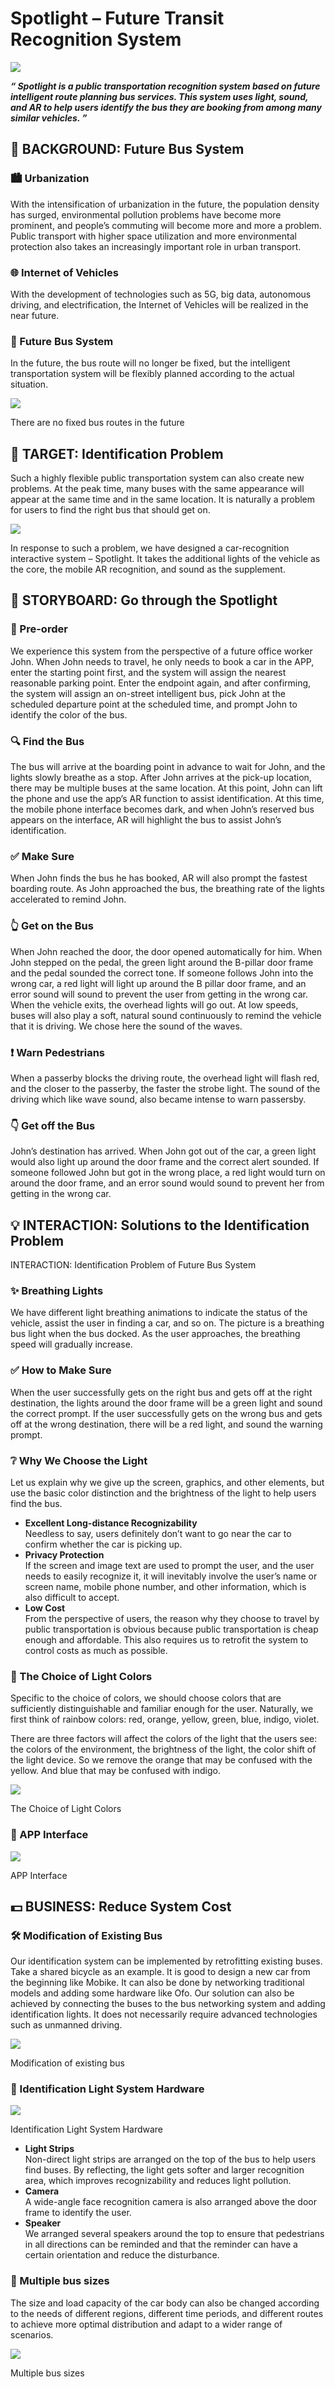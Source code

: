 # Spotlight – Future Transit Recognition System

![](https://cdn.maoshuochen.top/wp-content/uploads/2020/05/f0f11e6e2947f347ee58a480568f950-2000x1125-1.webp)

**_“ Spotlight is a public transportation recognition system based on future intelligent route planning bus services. This system uses light, sound, and AR to help users identify the bus they are booking from among many similar vehicles. ”_**

## 🚌 BACKGROUND: Future Bus System

### 🏙️ Urbanization

With the intensification of urbanization in the future, the population density has surged, environmental pollution problems have become more prominent, and people’s commuting will become more and more a problem. Public transport with higher space utilization and more environmental protection also takes an increasingly important role in urban transport.

### 🌐 Internet of Vehicles

With the development of technologies such as 5G, big data, autonomous driving, and electrification, the Internet of Vehicles will be realized in the near future.

### 🚌 Future Bus System

In the future, the bus route will no longer be fixed, but the intelligent transportation system will be flexibly planned according to the actual situation.

![](https://cdn.maoshuochen.top/wp-content/uploads/2020/05/Asset-1.webp)

There are no fixed bus routes in the future

## 🎯 TARGET: Identification Problem

Such a highly flexible public transportation system can also create new problems. At the peak time, many buses with the same appearance will appear at the same time and in the same location. It is naturally a problem for users to find the right bus that should get on.

![](https://cdn.maoshuochen.top/wp-content/uploads/2020/05/image-1581003482679.webp)

In response to such a problem, we have designed a car-recognition interactive system – Spotlight. It takes the additional lights of the vehicle as the core, the mobile AR recognition, and sound as the supplement.

## 📰 STORYBOARD: Go through the Spotlight

### 📱 Pre-order

We experience this system from the perspective of a future office worker John. When John needs to travel, he only needs to book a car in the APP, enter the starting point first, and the system will assign the nearest reasonable parking point. Enter the endpoint again, and after confirming, the system will assign an on-street intelligent bus, pick John at the scheduled departure point at the scheduled time, and prompt John to identify the color of the bus.

### 🔍 Find the Bus

The bus will arrive at the boarding point in advance to wait for John, and the lights slowly breathe as a stop. After John arrives at the pick-up location, there may be multiple buses at the same location. At this point, John can lift the phone and use the app’s AR function to assist identification. At this time, the mobile phone interface becomes dark, and when John’s reserved bus appears on the interface, AR will highlight the bus to assist John’s identification.

### ✅ Make Sure

When John finds the bus he has booked, AR will also prompt the fastest boarding route. As John approached the bus, the breathing rate of the lights accelerated to remind John.

### 👆 Get on the Bus

When John reached the door, the door opened automatically for him. When John stepped on the pedal, the green light around the B-pillar door frame and the pedal sounded the correct tone. If someone follows John into the wrong car, a red light will light up around the B pillar door frame, and an error sound will sound to prevent the user from getting in the wrong car. When the vehicle exits, the overhead lights will go out. At low speeds, buses will also play a soft, natural sound continuously to remind the vehicle that it is driving. We chose here the sound of the waves.

### ❗ Warn Pedestrians

When a passerby blocks the driving route, the overhead light will flash red, and the closer to the passerby, the faster the strobe light. The sound of the driving which like wave sound, also became intense to warn passersby.

### 👇 Get off the Bus

John’s destination has arrived. When John got out of the car, a green light would also light up around the door frame and the correct alert sounded. If someone followed John but got in the wrong place, a red light would turn on around the door frame, and an error sound would sound to prevent her from getting in the wrong car.

## 💡 INTERACTION: Solutions to the Identification Problem

INTERACTION: Identification Problem of Future Bus System

### ✨ Breathing Lights

We have different light breathing animations to indicate the status of the vehicle, assist the user in finding a car, and so on. The picture is a breathing bus light when the bus docked. As the user approaches, the breathing speed will gradually increase.

### ✅ How to Make Sure

When the user successfully gets on the right bus and gets off at the right destination, the lights around the door frame will be a green light and sound the correct prompt. If the user successfully gets on the wrong bus and gets off at the wrong destination, there will be a red light, and sound the warning prompt.

### ❔ Why We Choose the Light

Let us explain why we give up the screen, graphics, and other elements, but use the basic color distinction and the brightness of the light to help users find the bus.

- **Excellent Long-distance Recognizability**  
  Needless to say, users definitely don’t want to go near the car to confirm whether the car is picking up.
- **Privacy Protection**  
  If the screen and image text are used to prompt the user, and the user needs to easily recognize it, it will inevitably involve the user’s name or screen name, mobile phone number, and other information, which is also difficult to accept.
- **Low Cost**  
  From the perspective of users, the reason why they choose to travel by public transportation is obvious because public transportation is cheap enough and affordable. This also requires us to retrofit the system to control costs as much as possible.

### 🎨 The Choice of Light Colors

Specific to the choice of colors, we should choose colors that are sufficiently distinguishable and familiar enough for the user. Naturally, we first think of rainbow colors: red, orange, yellow, green, blue, indigo, violet.

There are three factors will affect the colors of the light that the users see: the colors of the environment, the brightness of the light, the color shift of the light device. So we remove the orange that may be confused with the yellow. And blue that may be confused with indigo.

![](https://cdn.maoshuochen.top/wp-content/uploads/2020/05/Asset-2-768x366-1.webp)

The Choice of Light Colors

### 📱 APP Interface

![](https://cdn.maoshuochen.top/wp-content/uploads/2020/05/PortfolioSingleRGB_Page_24-2000x1414-1.webp)

APP Interface

## 💵 BUSINESS: Reduce System Cost

### **🛠️ Modification of Existing Bus**

Our identification system can be implemented by retrofitting existing buses. Take a shared bicycle as an example. It is good to design a new car from the beginning like Mobike. It can also be done by networking traditional models and adding some hardware like Ofo. Our solution can also be achieved by connecting the buses to the bus networking system and adding identification lights. It does not necessarily require advanced technologies such as unmanned driving.

![](https://cdn.maoshuochen.top/wp-content/uploads/2020/05/Asset-3-768x113-1.webp)

Modification of existing bus

### 📸 Identification Light System Hardware

![](https://cdn.maoshuochen.top/wp-content/uploads/2020/05/Asset-4-768x382-1.webp)

Identification Light System Hardware

- **Light Strips**  
  Non-direct light strips are arranged on the top of the bus to help users find buses. By reflecting, the light gets softer and larger recognition area, which improves recognizability and reduces light pollution.
- **Camera**  
  A wide-angle face recognition camera is also arranged above the door frame to identify the user.
- **Speaker**  
  We arranged several speakers around the top to ensure that pedestrians in all directions can be reminded and that the reminder can have a certain orientation and reduce the disturbance.

### 🚌 Multiple bus sizes

The size and load capacity of the car body can also be changed according to the needs of different regions, different time periods, and different routes to achieve more optimal distribution and adapt to a wider range of scenarios.

![](https://cdn.maoshuochen.top/wp-content/uploads/2020/05/Asset-5-768x170-1.webp)

Multiple bus sizes
